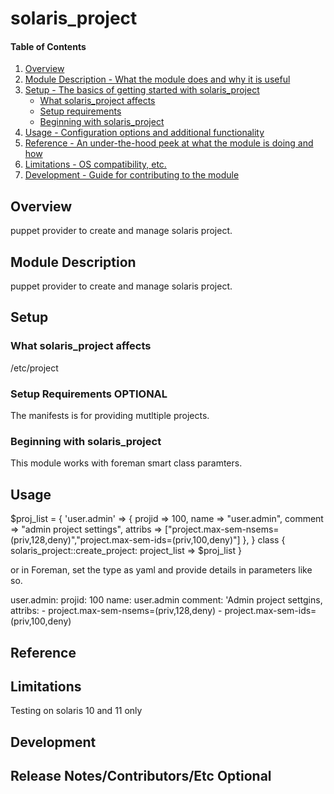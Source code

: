 # solaris_project

#### Table of Contents

1. [Overview](#overview)
2. [Module Description - What the module does and why it is useful](#module-description)
3. [Setup - The basics of getting started with solaris_project](#setup)
    * [What solaris_project affects](#what-solaris_project-affects)
    * [Setup requirements](#setup-requirements)
    * [Beginning with solaris_project](#beginning-with-solaris_project)
4. [Usage - Configuration options and additional functionality](#usage)
5. [Reference - An under-the-hood peek at what the module is doing and how](#reference)
5. [Limitations - OS compatibility, etc.](#limitations)
6. [Development - Guide for contributing to the module](#development)

## Overview

puppet provider to create and manage solaris project.

## Module Description
puppet provider to create and manage solaris project.

## Setup

### What solaris_project affects

/etc/project

### Setup Requirements **OPTIONAL**

The manifests is for providing mutltiple projects.

### Beginning with solaris_project

This module works with foreman smart class paramters.

## Usage

$proj_list = {
  'user.admin' => { 
		projid  => 100,
		name    => "user.admin",
		comment => "admin project settings",
		attribs => ["project.max-sem-nsems=(priv,128,deny)","project.max-sem-ids=(priv,100,deny)"]
	},
}
class { solaris_project::create_project: project_list => $proj_list }

or in Foreman, set the type as yaml and provide details in parameters like so.

user.admin:
  projid: 100
  name: user.admin
  comment: 'Admin project settgins,
  attribs:
    - project.max-sem-nsems=(priv,128,deny)
    - project.max-sem-ids=(priv,100,deny)

## Reference

## Limitations

Testing on solaris 10 and 11 only

## Development

## Release Notes/Contributors/Etc **Optional**
